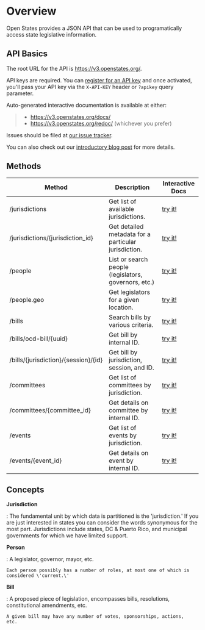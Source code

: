 # Overview

Open States provides a JSON API that can be used to programatically
access state legislative information.

## API Basics

The root URL for the API is <https://v3.openstates.org/>.

API keys are required. You can [register for an API
key](https://openstates.org/accounts/profile/) and once activated,
you\'ll pass your API key via the `X-API-KEY` header or `?apikey` query
parameter.

Auto-generated interactive documentation is available at either:

> -   <https://v3.openstates.org/docs/>
> -   <https://v3.openstates.org/redoc/> (whichever you prefer)

Issues should be filed at [our issue
tracker](https://github.com/openstates/issues/issues).

You can also check out our [introductory blog
post](https://blog.openstates.org/open-states-api-v3-beta/) for more
details.

## Methods

  Method                                |Description                                           |Interactive Docs
  --------------------------------------|------------------------------------------------------|----------------------------------------------------------------------------------------------------------------
  /jurisdictions                        |Get list of available jurisdictions.                  |[try it!](https://v3.openstates.org/docs#/jurisdictions/jurisdiction_list_jurisdictions_get)
  /jurisdictions/{jurisdiction_id}      |Get detailed metadata for a particular jurisdiction.  |[try it!](https://v3.openstates.org/docs#/jurisdictions/jurisdiction_detail_jurisdictions__jurisdiction_id__get)
  /people                               |List or search people (legislators, governors, etc.)  |[try it!](https://v3.openstates.org/docs#/people/people_search_people_get)
  /people.geo                           |Get legislators for a given location.                 |[try it!](https://v3.openstates.org/docs#/people/people_geo_people_geo_get)
  /bills                                |Search bills by various criteria.                     |[try it!](https://v3.openstates.org/docs#/bills/bills_search_bills_get)
  /bills/ocd-bill/{uuid}                |Get bill by internal ID.                              |[try it!](https://v3.openstates.org/docs#/bills/bill_detail_by_id_bills_ocd_bill__openstates_bill_id__get)
  /bills/{jurisdiction}/{session}/{id}  |Get bill by jurisdiction, session, and ID.            |[try it!](https://v3.openstates.org/docs#/bills/bill_detail_bills__jurisdiction___session___bill_id__get)
  /committees                           |Get list of committees by jurisdiction.               |[try it!](https://v3.openstates.org/docs#/committees/committee_list_committees_get)
  /committees/{committee_id}            |Get details on committee by internal ID.              |[try it!](https://v3.openstates.org/docs#/committees/committee_detail_committees__committee_id__get)
  /events                               |Get list of events by jurisdiction.                   |[try it!](https://v3.openstates.org/docs#/events/event_list_events_get)
  /events/{event_id}                    |Get details on event by internal ID.                  |[try it!](https://v3.openstates.org/docs#/events/event_detail_events__event_id__get)


## Concepts

**Jurisdiction**

:   The fundamental unit by which data is partitioned is the
    \'jurisdiction.\' If you are just interested in states you can
    consider the words synonymous for the most part. Jurisdictions
    include states, DC & Puerto Rico, and municipal governments for
    which we have limited support.

**Person**

:   A legislator, governor, mayor, etc.

    Each person possibly has a number of roles, at most one of which is
    considered \'current.\'

**Bill**

:   A proposed piece of legislation, encompasses bills, resolutions,
    constitutional amendments, etc.

    A given bill may have any number of votes, sponsorships, actions,
    etc.
